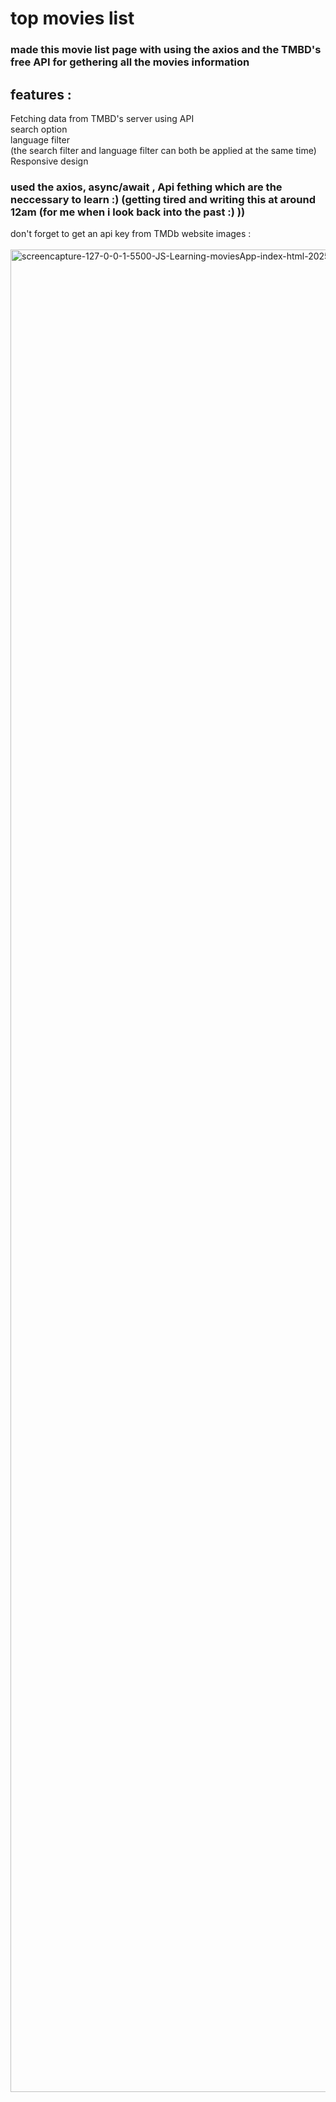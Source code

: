 # top movies list 
### made this movie list page with using the axios and the TMBD's free API for gethering all the movies information 
## features :
  Fetching data from TMBD's server using API <br>
  search option <br>
  language filter <br>
  (the search filter and language filter can both be applied at the same time) <br>
  Responsive design <br>
### used the axios, async/await , Api fething which are the neccessary to learn :) (getting tired and writing this at around 12am (for me when i look back into the past :) ))<br>
don't forget to get an api key from TMDb website
images :<br><br>
<img width="1920" height="2948" alt="screencapture-127-0-0-1-5500-JS-Learning-moviesApp-index-html-2025-07-18-13_55_14" src="https://github.com/user-attachments/assets/5b5e69dd-7ee8-4ef0-8cd9-cda5ec35f0b9" />

